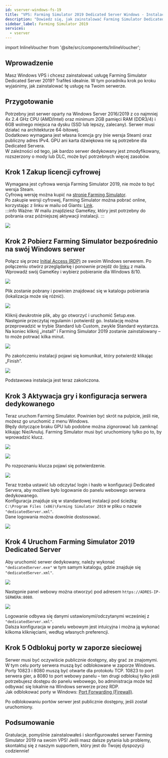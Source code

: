 ```yaml
---
id: vserver-windows-fs-19
title: "VPS: Farming Simulator 2019 Dedicated Server Windows - Instalacja"
description: "Dowiedz się, jak zainstalować Farming Simulator Dedicated Server 2019 na Windows VPS, aby cieszyć się płynną rozgrywką multiplayer → Sprawdź teraz"
sidebar_label: Farming Simulator 2019
services:
  - vserver
---
```


import InlineVoucher from '@site/src/components/InlineVoucher';

## Wprowadzenie

Masz Windows VPS i chcesz zainstalować usługę Farming Simulator Dedicated Server 2019? Trafiłeś idealnie. W tym poradniku krok po kroku wyjaśnimy, jak zainstalować tę usługę na Twoim serwerze.
<InlineVoucher />

## Przygotowanie

Potrzebny jest serwer oparty na Windows Server 2016/2019 z co najmniej 4x 2.4 GHz CPU (AMD/Intel) oraz minimum 2GB pamięci RAM (DDR3/4) i 6GB wolnego miejsca na dysku (SSD lub lepszy, zalecany). Serwer musi działać na architekturze 64-bitowej.  
Dodatkowo wymagana jest własna licencja gry (nie wersja Steam) oraz publiczny adres IPv4. GPU ani karta dźwiękowa nie są potrzebne dla Dedicated Servera.  
W zależności od tego, jak bardzo serwer dedykowany jest zmodyfikowany, rozszerzony o mody lub DLC, może być potrzebnych więcej zasobów.

## Krok 1 Zakup licencji cyfrowej

Wymagana jest cyfrowa wersja Farming Simulator 2019, nie może to być wersja Steam.  
Cyfrową wersję można kupić na [stronie Farming Simulator](https://www.farming-simulator.com/buy-now.php?lang=de&country=de&platform=pcdigital).  
Po zakupie wersji cyfrowej, Farming Simulator można pobrać online, korzystając z linku w mailu od Giants: [Link](https://eshop.giants-software.com/downloads.php).  
:::info
Ważne: W mailu znajdziesz GameKey, który jest potrzebny do pobrania oraz późniejszej aktywacji instalacji. 
:::

![](https://screensaver01.zap-hosting.com/index.php/s/bR9YqJ5xXFwaWky/preview)

## Krok 2 Pobierz Farming Simulator bezpośrednio na swój Windows serwer

Połącz się przez [Initial Access (RDP)](vserver-windows-userdp.md) ze swoim Windows serwerem. Po połączeniu otwórz przeglądarkę i ponownie przejdź do [linku](https://eshop.giants-software.com/downloads.php) z maila. Wprowadź swój GameKey i wybierz pobieranie dla Windows 8/10.

![](https://screensaver01.zap-hosting.com/index.php/s/YaSo85pefHf5r5n/preview)

Plik zostanie pobrany i powinien znajdować się w katalogu pobierania (lokalizacja może się różnić).

![](https://screensaver01.zap-hosting.com/index.php/s/2nPDeWB97FXoFer/preview)

Kliknij dwukrotnie plik, aby go otworzyć i uruchomić Setup.exe.  
Następnie przeczytaj regulamin i potwierdź go. Instalację można przeprowadzić w trybie Standard lub Custom, zwykle Standard wystarcza.  
Na koniec kliknij „install” i Farming Simulator 2019 zostanie zainstalowany – to może potrwać kilka minut.

![](https://screensaver01.zap-hosting.com/index.php/s/agaffABodEkxrse/preview)

Po zakończeniu instalacji pojawi się komunikat, który potwierdź klikając „Finish”.

![](https://screensaver01.zap-hosting.com/index.php/s/48n27oNSxe2srRN/preview)

Podstawowa instalacja jest teraz zakończona.

## Krok 3 Aktywacja gry i konfiguracja serwera dedykowanego

Teraz uruchom Farming Simulator. Powinien być skrót na pulpicie, jeśli nie, możesz go uruchomić z menu Windows.  
Błędy dotyczące braku GPU lub podobne można zignorować lub zamknąć klikając Nie/Anuluj. Farming Simulator musi być uruchomiony tylko po to, by wprowadzić klucz.

![](https://screensaver01.zap-hosting.com/index.php/s/CK6izaPpk7JLi67/preview)

![](https://screensaver01.zap-hosting.com/index.php/s/9Jc4oE3t43em4nf/preview)

Po rozpoznaniu klucza pojawi się potwierdzenie.

![](https://screensaver01.zap-hosting.com/index.php/s/jPqAggmfjQjxgei/preview)

Teraz trzeba ustawić lub odczytać login i hasło w konfiguracji Dedicated Servera, aby możliwe było logowanie do panelu webowego serwera dedykowanego.  
Konfiguracja znajduje się w standardowej instalacji pod ścieżką:  
`C:\Program Files (x86)\Farming Simulator 2019` w pliku o nazwie `"dedicatedServer.xml"`.  
Dane logowania można dowolnie dostosować.

![](https://screensaver01.zap-hosting.com/index.php/s/wDcfAgymENcJ3Aa/preview)

## Krok 4 Uruchom Farming Simulator 2019 Dedicated Server

Aby uruchomić serwer dedykowany, należy wykonać `"dedicatedServer.exe"` w tym samym katalogu, gdzie znajduje się `"dedicatedServer.xml"`.

![](https://screensaver01.zap-hosting.com/index.php/s/5YGepFzoR9bHAcF/preview)

Następnie panel webowy można otworzyć pod adresem `https://ADRES-IP-SERWERA:8080`.

![](https://screensaver01.zap-hosting.com/index.php/s/Dfz7c35dpzPS9NK/preview)

Logowanie odbywa się danymi ustawionymi/odczytanymi wcześniej z `"dedicatedServer.xml"`.  
Dalsza konfiguracja w panelu webowym jest intuicyjna i można ją wykonać kilkoma kliknięciami, według własnych preferencji.

## Krok 5 Odblokuj porty w zaporze sieciowej

Serwer musi być oczywiście publicznie dostępny, aby grać ze znajomymi. W tym celu porty serwera muszą być odblokowane w zaporze Windows.  
Porty 10823 i 8080 muszą być otwarte dla protokołu TCP. 10823 to port serwera gier, a 8080 to port webowy panelu – ten drugi odblokuj tylko jeśli potrzebujesz dostępu do panelu webowego, bo administracja może też odbywać się lokalnie na Windows serwerze przez RDP.  
Jak odblokować porty w Windows: [Port Forwarding (Firewall)](vserver-windows-port.md).

Po odblokowaniu portów serwer jest publicznie dostępny, jeśli został uruchomiony.

## Podsumowanie

Gratulacje, pomyślnie zainstalowałeś i skonfigurowałeś serwer Farming Simulator 2019 na swoim VPS! Jeśli masz dalsze pytania lub problemy, skontaktuj się z naszym supportem, który jest do Twojej dyspozycji codziennie!

<InlineVoucher />